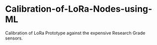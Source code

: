 # Calibration-of-LoRa-Nodes-using-ML
Calibration of LoRa Prototype against the expensive Research Grade sensors.
